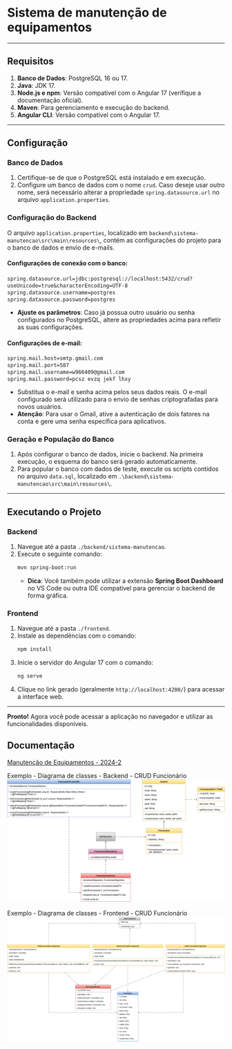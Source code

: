 # Sistema de manutenção de equipamentos

---

## Requisitos

1. **Banco de Dados**: PostgreSQL 16 ou 17.  
2. **Java**: JDK 17.  
3. **Node.js e npm**: Versão compatível com o Angular 17 (verifique a documentação oficial).  
4. **Maven**: Para gerenciamento e execução do backend.  
5. **Angular CLI**: Versão compatível com o Angular 17.  

---

## Configuração

### Banco de Dados
1. Certifique-se de que o PostgreSQL está instalado e em execução.  
2. Configure um banco de dados com o nome `crud`. Caso deseje usar outro nome, será necessário alterar a propriedade `spring.datasource.url` no arquivo `application.properties`.  

### Configuração do Backend
O arquivo `application.properties`, localizado em `backend\sistema-manutencao\src\main\resources\`, contém as configurações do projeto para o banco de dados e envio de e-mails.  

#### Configurações de conexão com o banco:
```properties
spring.datasource.url=jdbc:postgresql://localhost:5432/crud?useUnicode=true&characterEncoding=UTF-8
spring.datasource.username=postgres
spring.datasource.password=postgres
```

- **Ajuste os parâmetros**: Caso já possua outro usuário ou senha configurados no PostgreSQL, altere as propriedades acima para refletir as suas configurações.  

#### Configurações de e-mail:
```properties
spring.mail.host=smtp.gmail.com
spring.mail.port=587
spring.mail.username=w966409@gmail.com
spring.mail.password=pcsz evzq jekf lhxy
```
- Substitua o e-mail e senha acima pelos seus dados reais. O e-mail configurado será utilizado para o envio de senhas criptografadas para novos usuários.  
- **Atenção**: Para usar o Gmail, ative a autenticação de dois fatores na conta e gere uma senha específica para aplicativos.  

### Geração e População do Banco
1. Após configurar o banco de dados, inicie o backend. Na primeira execução, o esquema do banco será gerado automaticamente.  
2. Para popular o banco com dados de teste, execute os scripts contidos no arquivo `data.sql`, localizado em `.\backend\sistema-manutencao\src\main\resources\`.  

---

## Executando o Projeto

### Backend
1. Navegue até a pasta `./backend/sistema-manutencao`.  
2. Execute o seguinte comando:  
   ```bash
   mvn spring-boot:run
   ```  
   - **Dica**: Você também pode utilizar a extensão **Spring Boot Dashboard** no VS Code ou outra IDE compatível para gerenciar o backend de forma gráfica.  

### Frontend
1. Navegue até a pasta `./frontend`.  
2. Instale as dependências com o comando:  
   ```bash
   npm install
   ```  
3. Inicie o servidor do Angular 17 com o comando:  
   ```bash
   ng serve
   ```  
4. Clique no link gerado (geralmente `http://localhost:4200/`) para acessar a interface web.  

---

**Pronto!** Agora você pode acessar a aplicação no navegador e utilizar as funcionalidades disponíveis.

## Documentação
[Manutenção de Equipamentos - 2024-2](docs/Manutenção%20de%20Equipamentos%20-%202024-2.pdf)

Exemplo - Diagrama de classes - Backend - CRUD Funcionário
![Exemplo - Diagrama de classes - Backend - CRUD Funcionario](docs/dc_back_exemplo.png)

Exemplo - Diagrama de classes - Frontend - CRUD Funcionário
![Exemplo - Diagrama de classes - Backend - CRUD Funcionario](docs/dc_front_exemplo.png)
